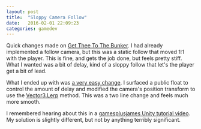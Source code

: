 ```yaml
---
layout: post
title:  "Sloppy Camera Follow"
date:   2016-02-01 22:09:23
categories: gamedev  
---
```

Quick changes made on [Get Thee To The Bunker](https://github.com/dshute/GetTheeTTB). I had already implemented a follow camera, but this was a static follow that moved 1:1 with the player. This is fine, and gets the job done, but feels pretty stiff. What I wanted was a bit of delay, kind of a sloppy follow that let's the player get a bit of lead.

What I ended up with was [a very easy change](https://github.com/dshute/GetTheeTTB/commit/cb380f4c7d263325ae0270fc57f7ecde31bf9817). I surfaced a public float to control the amount of delay and modified the camera's position transform to use the [Vector3.Lerp](http://docs.unity3d.com/ScriptReference/Vector3.Lerp.html) method. This was a two line change and feels much more smooth.

I remembered hearing about this in a [gamesplusjames Unity tutorial video](https://www.youtube.com/watch?v=J6BQ4Fcy4cc). My solution is slightly different, but not by anything terribly significant.
